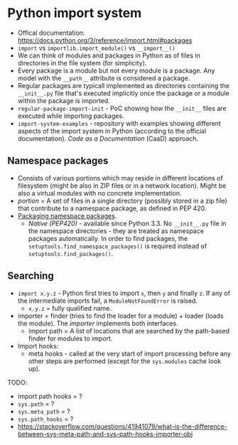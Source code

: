 # Python import system
- Offical documentation: https://docs.python.org/3/reference/import.html#packages
- `import` vs `importlib.import_module()` vs `__import__()`
- We can think of modules and packages in Python as of files in directories in the file system (for simplicity).
- Every package is a module but not every module is a package. Any model with the `__path__` attribute is considered a package.
- Regular packages are typicall implemented as directories containing the `__init__.py` file that's executed implicitly once the package or a module within the package is imported.
- `regular-package-import-init` - PoC showing how the `__init__` files are executed while importing packages.
- `import-system-examples` - repository with examples showing different aspects of the import system in Python (according to the official documentation). *Code as a Documentation* (CaaD) approach.

## Namespace packages
- Consists of various portions which may reside in different locations of filesystem (might be also in ZIP files or in a network location). Might be also a virtual modules with no concrete implementation.
- *portion* = A set of files in a single directory (possibly stored in a zip file) that contribute to a namespace package, as defined in PEP 420.
- [Packaging namespace packages](https://packaging.python.org/en/latest/guides/packaging-namespace-packages/).    
    - *Native (PEP420)* - available since Python 3.3. No `__init__.py` file in the namespace directories - they are treated as namespace packages automatically. In order to find packages, the `setuptools.find_namespace_packages()` is required instead of `setuptools.find_packages()`.

## Searching
- `import x.y.z` - Python first tries to import `x`, then `y` and finally `z`. If any of the intermediate imports fail, a `ModuleNotFoundError` is raised.
    - `x.y.z` = fully qualified name.
- importer = finder (tries to find the loader for a module) + loader (loads the module). The *importer* implements both interfaces.
	- import path = A list of locations that are searched by the path-based finder for modules to import.
- Import hooks:
	- meta hooks - called at the very start of import processing before any other steps are performed (except for the `sys.modules` cache look up).

TODO:
- import path hooks = ?
- `sys.path` = ?
- `sys.meta_path` = ?
- `sys.path_hooks` = ?
- https://stackoverflow.com/questions/41941079/what-is-the-difference-between-sys-meta-path-and-sys-path-hooks-importer-obj

